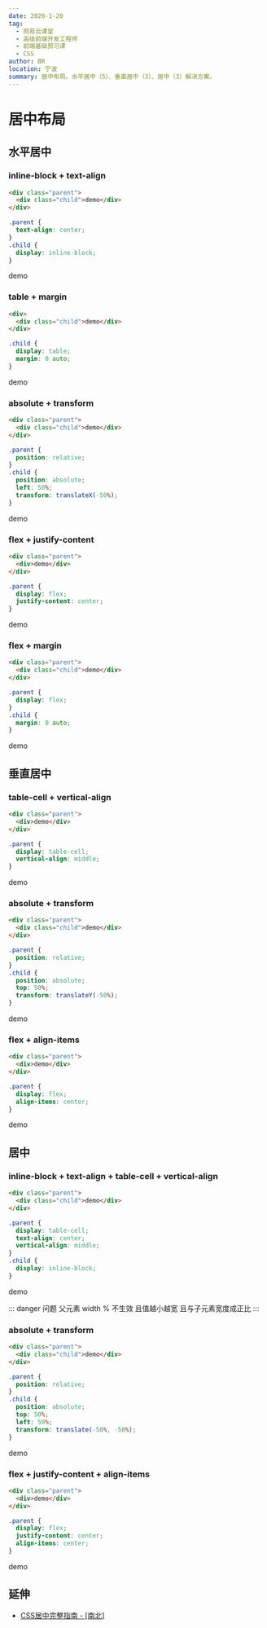 ```yaml
---
date: 2020-1-20
tag: 
  - 网易云课堂
  - 高级前端开发工程师
  - 前端基础预习课
  - CSS
author: BR
location: 宁波
summary: 居中布局。水平居中（5）、垂直居中（3）、居中（3）解决方案。
---
```


# 居中布局

## 水平居中

### inline-block + text-align

```html
<div class="parent">
  <div class="child">demo</div>
</div>
```

```css
.parent {
  text-align: center;
}
.child {
  display: inline-block;
}
```

<div class="netease_senior-fe_introductory_center-align">
  <div class="horizontal_demo inline-block_text-align parent">
    <div class="child">demo</div>
  </div>
</div>

### table + margin

```html
<div>
  <div class="child">demo</div>
</div>
```

```css
.child {
  display: table;
  margin: 0 auto;
}
```

<div class="netease_senior-fe_introductory_center-align">
  <div class="horizontal_demo table_margin parent">
    <div class="child">demo</div>
  </div>
</div>

### absolute + transform

```html
<div class="parent">
  <div class="child">demo</div>
</div>
```

```css
.parent {
  position: relative;
}
.child {
  position: absolute;
  left: 50%;
  transform: translateX(-50%);
}
```

<div class="netease_senior-fe_introductory_center-align">
  <div class="horizontal_demo absolute_transform parent">
    <div class="child">demo</div>
  </div>
</div>

### flex + justify-content

```html
<div class="parent">
  <div>demo</div>
</div>
```

```css
.parent {
  display: flex;
  justify-content: center;
}
```

<div class="netease_senior-fe_introductory_center-align">
  <div class="horizontal_demo flex_justify-content parent">
    <div class="child">demo</div>
  </div>
</div>

### flex + margin

```html
<div class="parent">
  <div class="child">demo</div>
</div>
```

```css
.parent {
  display: flex;
}
.child {
  margin: 0 auto;
}
```

<div class="netease_senior-fe_introductory_center-align">
  <div class="horizontal_demo flex_margin parent">
    <div class="child">demo</div>
  </div>
</div>

## 垂直居中

### table-cell + vertical-align

```html
<div class="parent">
  <div>demo</div>
</div>
```

```css
.parent {
  display: table-cell;
  vertical-align: middle;
}
```

<div class="netease_senior-fe_introductory_center-align">
  <div class="vertical_demo">
    <div class="table-cell_vertical-align parent">
      <div class="child">demo</div>
    </div>
  </div>
</div>

### absolute + transform

```html
<div class="parent">
  <div class="child">demo</div>
</div>
```

```css
.parent {
  position: relative;
}
.child {
  position: absolute;
  top: 50%;
  transform: translateY(-50%);
}
```

<div class="netease_senior-fe_introductory_center-align">
  <div class="vertical_demo">
    <div class="absolute_transform parent">
      <div class="child">demo</div>
    </div>
  </div>
</div>

### flex + align-items

```html
<div class="parent">
  <div>demo</div>
</div>
```

```css
.parent {
  display: flex;
  align-items: center;
}
```

<div class="netease_senior-fe_introductory_center-align">
  <div class="vertical_demo">
    <div class="flex_align-items parent">
      <div class="child">demo</div>
    </div>
  </div>
</div>

## 居中

### inline-block + text-align + table-cell + vertical-align

```html
<div class="parent">
  <div class="child">demo</div>
</div>
```

```css
.parent {
  display: table-cell;
  text-align: center;
  vertical-align: middle;
}
.child {
  display: inline-block;
}
```

<div class="netease_senior-fe_introductory_center-align">
  <div class="center_demo inline-block_text-align_table-cell_vertical-align parent">
    <div class="child">demo</div>
  </div>
</div>

::: danger 问题
父元素 width % 不生效 且值越小越宽 且与子元素宽度成正比
:::

### absolute + transform

```html
<div class="parent">
  <div class="child">demo</div>
</div>
```

```css
.parent {
  position: relative;
}
.child {
  position: absolute;
  top: 50%;
  left: 50%;
  transform: translate(-50%, -50%);
}
```

<div class="netease_senior-fe_introductory_center-align">
  <div class="center_demo absolute_transform parent">
    <div class="child">demo</div>
  </div>
</div>

### flex + justify-content + align-items

```html
<div class="parent">
  <div>demo</div>
</div>
```

```css
.parent {
  display: flex;
  justify-content: center;
  align-items: center;
}
```

<div class="netease_senior-fe_introductory_center-align">
  <div class="center_demo flex_justify-content_align-items parent">
    <div class="child">demo</div>
  </div>
</div>

## 延伸

* [CSS居中完整指南 - [南北]](https://www.w3cplus.com/css/centering-css-complete-guide.html)